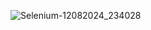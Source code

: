 ![Selenium-12082024_234028](https://github.com/user-attachments/assets/4a6eb7ad-11c4-4ee2-ad0d-edc0bf608ff7)
